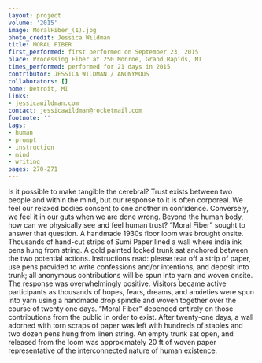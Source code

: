 ```yaml
---
layout: project
volume: '2015'
image: MoralFiber_(1).jpg
photo_credit: Jessica Wildman
title: MORAL FIBER
first_performed: first performed on September 23, 2015
place: Processing Fiber at 250 Monroe, Grand Rapids, MI
times_performed: performed for 21 days in 2015
contributor: JESSICA WILDMAN / ANONYMOUS
collaborators: []
home: Detroit, MI
links:
- jessicawildman.com
contact: jessicawildman@rocketmail.com
footnote: ''
tags:
- human
- prompt
- instruction
- mind
- writing
pages: 270-271
---
```


Is it possible to make tangible the cerebral? Trust exists between two people and within the mind, but our response to it is often corporeal. We feel our relaxed bodies consent to one another in confidence. Conversely, we feel it in our guts when we are done wrong. Beyond the human body, how can we physically see and feel human trust? “Moral Fiber” sought to answer that question. A handmade 1930s floor loom was brought onsite. Thousands of hand-cut strips of Sumi Paper lined a wall where india ink pens hung from string. A gold painted locked trunk sat anchored between the two potential actions. Instructions read: please tear off a strip of paper, use pens provided to write confessions and/or intentions, and deposit into trunk; all anonymous contributions will be spun into yarn and woven onsite. The response was overwhelmingly positive. Visitors became active participants as thousands of hopes, fears, dreams, and anxieties were spun into yarn using a handmade drop spindle and woven together over the course of twenty one days. “Moral Fiber” depended entirely on those contributions from the public in order to exist. After twenty-one days, a wall adorned with torn scraps of paper was left with hundreds of staples and two dozen pens hung from linen string. An empty trunk sat open, and released from the loom was approximately 20 ft of woven paper representative of the interconnected nature of human existence.

